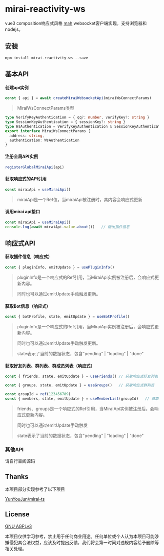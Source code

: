 # mirai-reactivity-ws

vue3 composition响应式风格 [mah](https://github.com/project-mirai/mirai-api-http)  websocket客户端实现，支持浏览器和nodejs。



## 安装

```
npm install mirai-reactivity-ws --save
```



## 基本API

#### 创建api实例

```typescript
const { api } = await createMiraiWebsocketApi(miraiWsConnectParams)
```

> MiraiWsConnectParams类型

```typescript
type VerifyKeyAuthentication = { qq?: number, verifyKey?: string }
type SessionKeyAuthentication = { sessionKey?: string }
type WsAuthentication = VerifyKeyAuthentication & SessionKeyAuthentication
export interface MiraiWsConnectParams {
  address: string,
  authentication: WsAuthentication
}
```



#### 注册全局API实例

```typescript
registerGlobalMiraiApi(api)
```



#### 获取响应式的API引用

```typescript
const miraiApi = useMiraiApi()
```

> miraiApi是一个Ref值，当miraiApi被注册时，其内容会响应式更新



#### 调用mirai api接口

```typescript
const miraiApi = useMiraiApi()
console.log(await miraiApi.value.about())	// 输出插件信息
```



## 响应式API

#### 获取插件信息（响应式）

```typescript
const { pluginInfo, emitUpdate } = usePluginInfo()
```

> pluginInfo是一个响应式的Ref引用，当MiraiApi实例被注册后，会响应式更新内容。
>
> 同时也可以通过emitUpdate手动触发更新。



#### 获取Bot信息（响应式）

```typescript
const { botProfile, state, emitUpdate } = useBotProfile()
```

> pluginInfo是一个响应式的Ref引用，当MiraiApi实例被注册后，会响应式更新内容。
>
> 同时也可以通过emitUpdate手动触发更新。
>
> state表示了当前的数据状态，包含"pending" | "loading" | "done"



#### 获取好友列表、群列表、群成员列表（响应式）

```typescript
const { friends, state, emitUpdate } = useFriends()	// 获取响应式好友列表

const { groups, state, emitUpdate } = useGroups()	// 获取响应式群列表

const groupId = ref(123456789)
const { members, state, emitUpdate } = useMemberList(groupId)	// 获取响应式群成员列表、数据会随着groupId更新
```

> friends、groups是一个响应式的Ref引用，当MiraiApi实例被注册后，会响应式更新内容。
>
> 同时也可以通过emitUpdate手动触发
>
> state表示了当前的数据状态，包含"pending" | "loading" | "done"



### 其他API

请自行查阅源码



## Thanks

本项目部分实现参考了以下项目

[YunYouJun/mirai-ts](https://github.com/YunYouJun/mirai-ts)



## License

[GNU AGPLv3](https://choosealicense.com/licenses/agpl-3.0/)

本项目仅供学习参考，禁止用于任何商业用途。任何单位或个人认为本项目可能涉嫌侵犯其合法权益，应该及时提出反馈，我们将会第一时间对违规内容给予删除等相关处理。